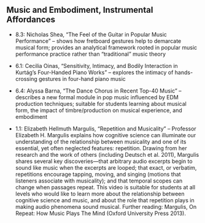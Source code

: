 ## Music and Embodiment, Instrumental Affordances

- 8.3: Nicholas Shea, “The Feel of the Guitar in Popular Music Performance” – shows how fretboard gestures help to demarcate musical form; provides an analytical framework rooted in popular music performance practice rather than “traditional” music theory

- 6.1: Cecilia Oinas, “Sensitivity, Intimacy, and Bodily Interaction in Kurtág’s Four-Handed Piano Works” – explores the intimacy of hands-crossing gestures in four-hand piano music

- 6.4: Alyssa Barna, “The Dance Chorus in Recent Top-40 Music” – describes a new formal module in pop music influenced by EDM production techniques; suitable for students learning about musical form, the impact of timbre/production on musical experience, and embodiment

- 1.1: Elizabeth Hellmuth Margulis, “Repetition and Musicality” – Professor Elizabeth H. Margulis explains how cognitive science can illuminate our understanding of the relationship between musicality and one of its essential, yet often neglected features: repetition. Drawing from her research and the work of others (including Deutsch et al. 2011), Margulis shares several key discoveries—that arbitrary audio excerpts begin to sound like music when the excerpts are looped; that exact, or verbatim, repetitions encourage tapping, moving, and singing (motions that listeners associate with musicality); and that temporal scopes can change when passages repeat. This video is suitable for students at all levels who would like to learn more about the relationship between cognitive science and music, and about the role that repetition plays in making audio phenomena sound musical. Further reading: Margulis, On Repeat: How Music Plays The Mind (Oxford University Press 2013). 
